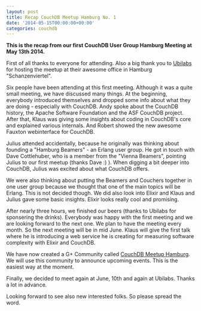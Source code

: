 ```yaml
---
layout: post
title: Recap CouchDB Meetup Hamburg No. 1
date: '2014-05-15T00:00:00+00:00'
categories: couchdb
---
```

<p><strong>This is the recap from our first CouchDB User Group Hamburg Meeting at May 13th 2014.</strong></p>

<p>First of all thanks to everyone for attending. Also a big thank you to <a href="http://www.ubilabs.net/en">Ubilabs</a>  for hosting the meetup at their awesome office in Hamburg "Schanzenviertel".</p>

<p>Six people have been attending at this first meeting. Although it was a quite small meeting, we have discussed many things. At the beginning, everybody introduced themselves and dropped some info about what they are doing - especially with CouchDB. Andy spoke about the CouchDB history, the Apache Software Foundation and the ASF CouchDB project. After that, Klaus was giving some insights about coding in CouchDB's core and explained various internals. And Robert showed the new awesome Fauxton webinterface for CouchDB.</p>

<p>Julius attended accidentally, because he originally was thinking about founding a "Hamburg Beamers" - an Erlang user group. He got in touch with Dave Cottlehuber, who is a member from the "Vienna Beamers", pointing Julius to our first meetup (thanks Dave :) ). When digging a bit deeper into CouchDB, Julius was excited about what CouchDB offers.</p>

<p>We were also thinking about putting the Beamers and Couchers together in one user group because we thought that one of the main topics will be Erlang. This is not decided though. We did also look into Elixir and Klaus and Julius gave some basic insights. Elixir looks really cool and promising.</p>

<p>After nearly three hours, we finished our beers (thanks to Ubilabs for sponsering the drinks). Everybody was happy with the first meeting and we are looking forward to the next one. We plan to have the meeting every month. So the next meeting will be in mid June. Klaus will give the first talk where he is introducing a web service he is creating for measuring software complexity with Elixir and CouchDB.</p>

<p>We have now created a G+ Community called <a href="https://plus.google.com/u/0/communities/103656875572948787245">CouchDB Meetup Hamburg</a>. We will use this community to announce upcoming events. This is the easiest way at the moment.</p>

<p>Finally, we decided to meet again at June, 10th and again at Ubilabs. Thanks a lot in advance.</p>

<p>Looking forward to see also new interested folks. So please spread the word.</p>

